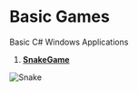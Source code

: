 # Basic Games
 Basic C# Windows Applications
 
1. [**SnakeGame**](https://github.com/jvalkovv/Basic-Games/tree/main/SnakeGame)

![Snake](https://user-images.githubusercontent.com/103044357/188938766-45ed0d47-30d0-4a1d-8c0a-3f499be2fe0a.png)


